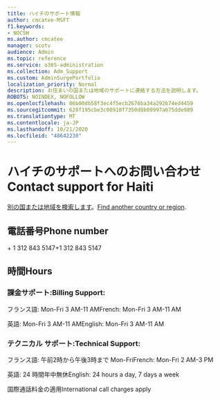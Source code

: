 ```yaml
---
title: ハイチのサポート情報
author: cmcatee-MSFT
f1.keywords:
- NOCSH
ms.author: cmcatee
manager: scotv
audience: Admin
ms.topic: reference
ms.service: o365-administration
ms.collection: Adm_Support
ms.custom: AdminSurgePortfolio
localization_priority: Normal
description: お住まいの国または地域のサポートに連絡する方法を説明します。
ROBOTS: NOINDEX, NOFOLLOW
ms.openlocfilehash: 06b00db58f3ec4f5ecb2676ba34a292674ed4459
ms.sourcegitcommit: 628f195cbe3c00910f7350d8b09997a675dde989
ms.translationtype: MT
ms.contentlocale: ja-JP
ms.lasthandoff: 10/21/2020
ms.locfileid: "48642230"
---
```

# <a name="contact-support-for-haiti"></a><span data-ttu-id="f6456-103">ハイチのサポートへのお問い合わせ</span><span class="sxs-lookup"><span data-stu-id="f6456-103">Contact support for Haiti</span></span>

<span data-ttu-id="f6456-104">[別の国または地域を検索します](../contact-support-for-business-products.md)。</span><span class="sxs-lookup"><span data-stu-id="f6456-104">[Find another country or region](../contact-support-for-business-products.md).</span></span>

## <a name="phone-number"></a><span data-ttu-id="f6456-105">電話番号</span><span class="sxs-lookup"><span data-stu-id="f6456-105">Phone number</span></span>
<span data-ttu-id="f6456-106">+ 1 312 843 5147</span><span class="sxs-lookup"><span data-stu-id="f6456-106">+1 312 843 5147</span></span>

## <a name="hours"></a><span data-ttu-id="f6456-107">時間</span><span class="sxs-lookup"><span data-stu-id="f6456-107">Hours</span></span>
### <a name="billing-support"></a><span data-ttu-id="f6456-108">課金サポート:</span><span class="sxs-lookup"><span data-stu-id="f6456-108">Billing Support:</span></span>

<span data-ttu-id="f6456-109">フランス語: Mon-Fri 3 AM-11 AM</span><span class="sxs-lookup"><span data-stu-id="f6456-109">French: Mon-Fri 3 AM-11 AM</span></span>

<span data-ttu-id="f6456-110">英語: Mon-Fri 3 AM-11 AM</span><span class="sxs-lookup"><span data-stu-id="f6456-110">English: Mon-Fri 3 AM-11 AM</span></span>

### <a name="technical-support"></a><span data-ttu-id="f6456-111">テクニカル サポート:</span><span class="sxs-lookup"><span data-stu-id="f6456-111">Technical Support:</span></span>

<span data-ttu-id="f6456-112">フランス語: 午前2時から午後3時まで Mon-Fri</span><span class="sxs-lookup"><span data-stu-id="f6456-112">French: Mon-Fri 2 AM-3 PM</span></span>

<span data-ttu-id="f6456-113">英語: 24 時間年中無休</span><span class="sxs-lookup"><span data-stu-id="f6456-113">English: 24 hours a day, 7 days a week</span></span>

<span data-ttu-id="f6456-114">国際通話料金の適用</span><span class="sxs-lookup"><span data-stu-id="f6456-114">International call charges apply</span></span>
